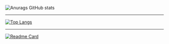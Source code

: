 
![Anurags GitHub stats](https://github-readme-stats.vercel.app/api?username=JVespid&theme=bear)

----------------------------------------------------------------
[![Top Langs](https://github-readme-stats.vercel.app/api/top-langs/?username=JVespid&langs_count=10&show_icons=true&theme=bear )](https://github.com/anuraghazra/github-readme-stats)


----------------------------------------------------------------

[![Readme Card](https://github-readme-stats.vercel.app/api/pin/?username=JVespid&repo=github-readme-stats&show_icons=true&theme=bear)](https://github.com/anuraghazra/github-readme-stats)


